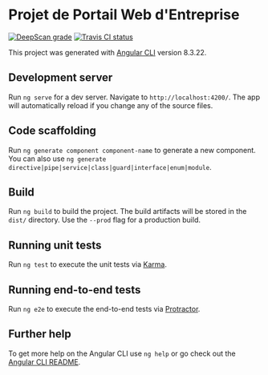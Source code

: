# Projet de Portail Web d'Entreprise
[![DeepScan grade](https://deepscan.io/api/teams/6738/projects/8858/branches/113039/badge/grade.svg)](https://deepscan.io/dashboard#view=project&tid=6738&pid=8858&bid=113039)
[![Travis CI status](https://travis-ci.org/feragon/portail-web.svg?branch=master)](https://travis-ci.org/feragon/portail-web)

This project was generated with [Angular CLI](https://github.com/angular/angular-cli) version 8.3.22.

## Development server

Run `ng serve` for a dev server. Navigate to `http://localhost:4200/`. The app will automatically reload if you change any of the source files.

## Code scaffolding

Run `ng generate component component-name` to generate a new component. You can also use `ng generate directive|pipe|service|class|guard|interface|enum|module`.

## Build

Run `ng build` to build the project. The build artifacts will be stored in the `dist/` directory. Use the `--prod` flag for a production build.

## Running unit tests

Run `ng test` to execute the unit tests via [Karma](https://karma-runner.github.io).

## Running end-to-end tests

Run `ng e2e` to execute the end-to-end tests via [Protractor](http://www.protractortest.org/).

## Further help

To get more help on the Angular CLI use `ng help` or go check out the [Angular CLI README](https://github.com/angular/angular-cli/blob/master/README.md).
